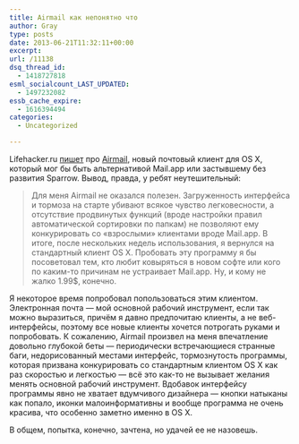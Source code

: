 ```yaml
---
title: Airmail как непонятно что
author: Gray
type: posts
date: 2013-06-21T11:32:11+00:00
excerpt:
url: /11138
dsq_thread_id:
  - 1418727818
esml_socialcount_LAST_UPDATED:
  - 1497232082
essb_cache_expire:
  - 1616394494
categories:
  - Uncategorized

---
```








Lifehacker.ru [пишет][1] про [Airmail][2], новый почтовый клиент для OS X, который мог бы быть альтернативой Mail.app или застывшему без развития Sparrow. Вывод, правда, у ребят неутешительный:

> Для меня Airmail не оказался полезен. Загруженность интерфейса и тормоза на старте убивают всякое чувство легковесности, а отсутствие продвинутых функций (вроде настройки правил автоматической сортировки по папкам) не позволяют ему конкурировать со «взрослыми» клиентами вроде Mail.app. В итоге, после нескольких недель использования, я вернулся на стандартный клиент OS X. Пробовать эту программу я бы посоветовал тем, кто любит ковыряться в новом софте или кого по каким-то причинам не устраивает Mail.app. Ну, и кому не жалко 1.99$, конечно.

Я некоторое время попробовал попользоваться этим клиентом. Электронная почта — мой основной рабочий инструмент, если так можно выразиться, причём я давно предпочитаю клиенты, а не веб-интерфейсы, поэтому все новые клиенты хочется потрогать руками и попробовать. К сожалению, Airmail произвел на меня впечатление довольно глубокой беты — периодически встречающиеся странные баги, недорисованный местами интерфейс, тормознутость программы, которая призвана конкурировать со стандартным клиентом OS X как раз скоростью и легкостью — всё это как-то не вызывает желания менять основной рабочий инструмент. Вдобавок интерфейсу программы явно не хватает вдумчивого дизайнера — кнопки натыканы как попало, иконки малоинформативны и вообще программа не очень красива, что особенно заметно именно в OS X. 

В общем, попытка, конечно, зачтена, но удачей ее не назовешь.

 [1]: http://lifehacker.ru/2013/06/21/airmail-os-x/
 [2]: http://airmailapp.info